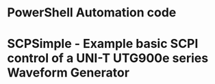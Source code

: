 # PowerShell Automation code

# SCPSimple - Example basic SCPI control of a UNI-T UTG900e series Waveform Generator
